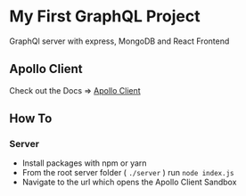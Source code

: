 # My First GraphQL Project

GraphQl server with express, MongoDB and React Frontend

## Apollo Client

Check out the Docs => [Apollo Client](https://www.apollographql.com/docs/apollo-server/getting-started/)

## How To

### Server

- Install packages with npm or yarn
- From the root server folder ( `./server` ) run `node index.js`
- Navigate to the url which opens the Apollo Client Sandbox

